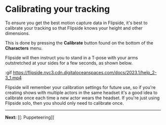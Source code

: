 # Calibrating your tracking

To ensure you get the best motion capture data in Flipside, it's best to calibrate
your tracking so that Flipside knows your height and other dimensions.

This is done by pressing the **Calibrate** button found on the bottom of the **Characters**
menu.

Flipside will then instruct you to stand in a T-pose with your arms outstretched
at your sides for a few seconds, as shown below.

:gif https://flipside.nyc3.cdn.digitaloceanspaces.com/docs/2023.1/help_2-3_1.mp4

Flipside will remember your calibration settings for future use, so if you're creating
shows with multiple actors in the same headset it's a good idea to calibrate once each
time a new actor wears the headset. If you're just using Flipside solo, then you should
only need to calibrate once.

---

**Next:** [[: Puppeteering]]
